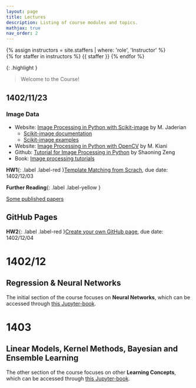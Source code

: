 ```yaml
---
layout: page
title: Lectures
description: Listing of course modules and topics.
mathjax: true
nav_order: 2
---
```


<div>
{% assign instructors = site.staffers | where: 'role', 'Instructor' %}
  <div class="role">
    {% for staffer in instructors %}
    {{ staffer }}
    {% endfor %}
  </div>
</div>

{: .highlight }
> Welcome to the Course!


## 1402/11/23

### Image Data
- Website: [Image Processing in Python with Scikit-image](https://blog.faradars.org/image-processing-in-python/) by M. Jaderian 
  * [Scikit-image documentation](https://scikit-image.org/docs/stable/)
  * [Scikit-image examples](https://scikit-image.org/docs/stable/auto_examples/index.html)
- Website: [Image Processing in Python with OpenCV](https://www.m-vision.ir/%D8%A2%D9%85%D9%88%D8%B2%D8%B4/%D9%BE%D8%B1%D8%AF%D8%A7%D8%B2%D8%B4-%D8%AA%D8%B5%D9%88%DB%8C%D8%B1/opencv/%D8%A2%D9%85%D9%88%D8%B2%D8%B4-%D9%BE%D8%B1%D8%AF%D8%A7%D8%B2%D8%B4-%D8%AA%D8%B5%D9%88%DB%8C%D8%B1-%D8%A8%D8%A7-%D9%BE%D8%A7%DB%8C%D8%AA%D9%88%D9%86-%D8%AA%D9%88%D8%B3%D8%B7-opencv/) by M. Kiani 
- Github: [Tutorial for Image Processing in Python](https://github.com/zengsn/image-processing-python) by Shaoning Zeng 
- Book: [Image processing tutorials](https://github.com/yg42/iptutorials/blob/master/book/tutorials_python.pdf)
    
**HW1**{: .label .label-red }[Template Matching from Scrach](./hws/Template-Matching), due date: 1402/12/03

**Further Reading**{: .label .label-yellow }

[Some published papers](https://fumcs.github.io/projects/computer-vision/)

## GitHub Pages

**HW2**{: .label .label-red }[Create your own GitHub page](./hws/GitHub-Pages), due date: 1402/12/04

# 1402/12

## Regression & Neural Networks

The initial section of the course focuses on **Neural Networks**, which can be accessed through [this Jupyter-book](https://fum-cs.github.io/neural-networks).

# 1403 

## Linear Models, Kernel Methods, Bayesian and Ensemble Learning

The other section of the course focuses on other **Learning Concepts**, which can be accessed through [this Jupyter-book](https://fum-cs.github.io/machine-learning).




<!-- **HW4**{: .label .label-red }[Linear regression](https://ml-lectures.org/docs/supervised_learning_wo_NNs/Linear-regression.html), due date: 1402/12/20

**HW5**{: .label .label-red }[Linear regression, Regularization, Lasso](https://ml-course.github.io/master/labs/Lab%201a%20-%20Linear%20Models%20for%20Regression.html), due date: 1403/01/14 -->
